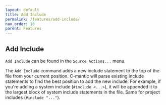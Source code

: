 ```yaml
---
layout: default
title: Add Include
permalink: /features/add-include/
nav_order: 10
parent: Features
---
```


## **Add Include**

`Add Include` can be found in the `Source Actions...` menu.

The `Add Include` command adds a new include statement to the top of the file from your current position. C-mantic will parse existing include statements to find the best position to add the new include. For example, if you're adding a system include (`#include <...>`), it will be appended it to the largest block of system include statements in the file. Same for project includes (`#include "..."`).
